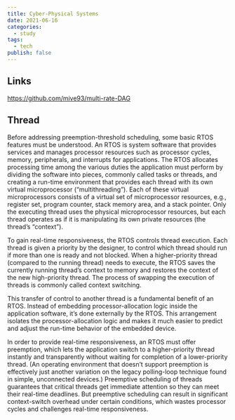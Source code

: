 ```yaml
---
title: Cyber-Physical Systems
date: 2021-06-16
categories:
  - study
tags:
  - tech
publish: false
---
```


<!-- more -->

## Links

https://github.com/mive93/multi-rate-DAG

## Thread

Before addressing preemption-threshold scheduling, some basic RTOS features must be understood. An RTOS is system software that provides services and manages processor resources such as processor cycles, memory, peripherals, and interrupts for applications. The RTOS allocates processing time among the various duties the application must perform by dividing the software into pieces, commonly called tasks or threads, and creating a run-time environment that provides each thread with its own virtual microprocessor (“multithreading”). Each of these virtual microprocessors consists of a virtual set of microprocessor resources, e.g., register set, program counter, stack memory area, and a stack pointer. Only the executing thread uses the physical microprocessor resources, but each thread operates as if it is manipulating its own private resources (the thread’s “context”).

To gain real-time responsiveness, the RTOS controls thread execution. Each thread is given a priority by the designer, to control which thread should run if more than one is ready and not blocked. When a higher-priority thread (compared to the running thread) needs to execute, the RTOS saves the currently running thread’s context to memory and restores the context of the new high-priority thread. The process of swapping the execution of threads is commonly called context switching.

This transfer of control to another thread is a fundamental benefit of an RTOS. Instead of embedding processor-allocation logic inside the application software, it’s done externally by the RTOS. This arrangement isolates the processor-allocation logic and makes it much easier to predict and adjust the run-time behavior of the embedded device.

In order to provide real-time responsiveness, an RTOS must offer preemption, which lets the application switch to a higher-priority thread instantly and transparently without waiting for completion of a lower-priority thread. (An operating environment that doesn’t support preemption is effectively just another variation on the legacy polling-loop technique found in simple, unconnected devices.) Preemptive scheduling of threads guarantees that critical threads get immediate attention so they can meet their real-time deadlines. But preemptive scheduling can result in significant context-switch overhead under certain conditions, which wastes processor cycles and challenges real-time responsiveness.
